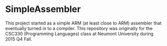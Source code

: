 # SimpleAssembler
This project started as a simple ARM (at least close to ARM) assembler that eventually turned in to a compiler.
This repository was originally for the CSC330 (Programming Languages) class at Neumont University during 2015 Q4 Fall.
